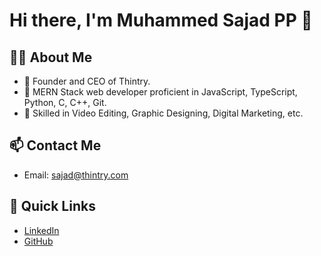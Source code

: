 # Hi there, I'm Muhammed Sajad PP 👋

## 👨‍💻 About Me
- 🔭 Founder and CEO of Thintry.
- 🌱 MERN Stack web developer proficient in JavaScript, TypeScript, Python, C, C++, Git.
- 💼 Skilled in Video Editing, Graphic Designing, Digital Marketing, etc.

## 📫 Contact Me
- Email: sajad@thintry.com

## 🚀 Quick Links
- [LinkedIn](https://www.linkedin.com/in/sajadpp/)
- [GitHub](https://github.com/mrsajadpp)
